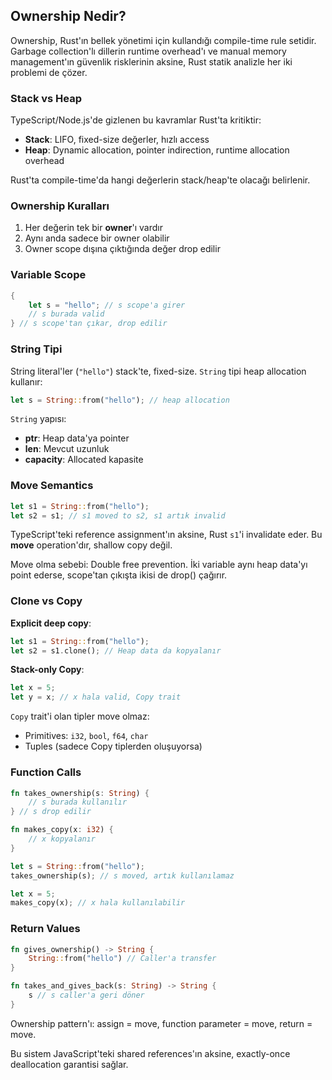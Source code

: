 ## Ownership Nedir?

Ownership, Rust'ın bellek yönetimi için kullandığı compile-time rule setidir. Garbage collection'lı dillerin runtime overhead'ı ve manual memory management'ın güvenlik risklerinin aksine, Rust statik analizle her iki problemi de çözer.

### Stack vs Heap

TypeScript/Node.js'de gizlenen bu kavramlar Rust'ta kritiktir:

- **Stack**: LIFO, fixed-size değerler, hızlı access
- **Heap**: Dynamic allocation, pointer indirection, runtime allocation overhead

Rust'ta compile-time'da hangi değerlerin stack/heap'te olacağı belirlenir.

### Ownership Kuralları

1. Her değerin tek bir **owner**'ı vardır
2. Aynı anda sadece bir owner olabilir  
3. Owner scope dışına çıktığında değer drop edilir

### Variable Scope

```rust
{
    let s = "hello"; // s scope'a girer
    // s burada valid
} // s scope'tan çıkar, drop edilir
```

### String Tipi

String literal'ler (`"hello"`) stack'te, fixed-size. `String` tipi heap allocation kullanır:

```rust
let s = String::from("hello"); // heap allocation
```

`String` yapısı:
- **ptr**: Heap data'ya pointer
- **len**: Mevcut uzunluk  
- **capacity**: Allocated kapasite

### Move Semantics

```rust
let s1 = String::from("hello");
let s2 = s1; // s1 moved to s2, s1 artık invalid
```

TypeScript'teki reference assignment'ın aksine, Rust `s1`'i invalidate eder. Bu **move** operation'dır, shallow copy değil.

Move olma sebebi: Double free prevention. İki variable aynı heap data'yı point ederse, scope'tan çıkışta ikisi de drop() çağırır.

### Clone vs Copy

**Explicit deep copy**:
```rust
let s1 = String::from("hello");
let s2 = s1.clone(); // Heap data da kopyalanır
```

**Stack-only Copy**:
```rust
let x = 5;
let y = x; // x hala valid, Copy trait
```

`Copy` trait'i olan tipler move olmaz:
- Primitives: `i32`, `bool`, `f64`, `char`
- Tuples (sadece Copy tiplerden oluşuyorsa)

### Function Calls

```rust
fn takes_ownership(s: String) {
    // s burada kullanılır
} // s drop edilir

fn makes_copy(x: i32) {
    // x kopyalanır
}

let s = String::from("hello");
takes_ownership(s); // s moved, artık kullanılamaz

let x = 5;
makes_copy(x); // x hala kullanılabilir
```

### Return Values

```rust
fn gives_ownership() -> String {
    String::from("hello") // Caller'a transfer
}

fn takes_and_gives_back(s: String) -> String {
    s // s caller'a geri döner
}
```

Ownership pattern'ı: assign = move, function parameter = move, return = move.

Bu sistem JavaScript'teki shared references'ın aksine, exactly-once deallocation garantisi sağlar.
